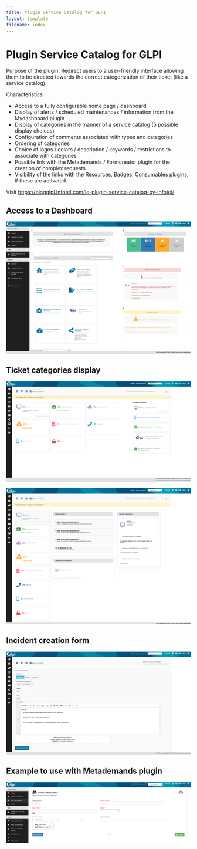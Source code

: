 ```yaml
---
title: Plugin Service Catalog for GLPI
layout: template
filename: index
--- 
```


# Plugin Service Catalog for GLPI

Purpose of the plugin: Redirect users to a user-friendly interface allowing them to be directed towards the correct categorization of their ticket (like a service catalog).

Characteristics :

- Access to a fully configurable home page / dashboard
- Display of alerts / scheduled maintenances / information from the Mydashboard plugin
- Display of categories in the manner of a service catalog (5 possible display choices)
- Configuration of comments associated with types and categories
- Ordering of categories
- Choice of logos / colors / description / keywords / restrictions to associate with categories
- Possible link with the Metademands / Formcreator plugin for the creation of complex requests
- Visibility of the links with the Resources, Badges, Consumables plugins, if these are activated.

Visit https://blogglpi.infotel.com/le-plugin-service-catalog-by-infotel/

## Access to a Dashboard

![Plugin Service Catalog](https://raw.githubusercontent.com/InfotelGLPI/servicecatalog/master/screenshots/dashboard.png "Plugin Service Catalog")

## Ticket categories display

![Plugin Service Catalog](https://raw.githubusercontent.com/InfotelGLPI/servicecatalog/master/screenshots/create_incident.png "Plugin Service Catalog")

![Plugin Service Catalog](https://raw.githubusercontent.com/InfotelGLPI/servicecatalog/master/screenshots/create_incident2.png "Plugin Service Catalog")

## Incident creation form

![Plugin Service Catalog](https://raw.githubusercontent.com/InfotelGLPI/servicecatalog/master/screenshots/create_incident_form.png "Plugin Service Catalog")

## Example to use with Metademands plugin 

![Plugin Service Catalog](https://raw.githubusercontent.com/InfotelGLPI/servicecatalog/master/screenshots/metademands.png "Plugin Service Catalog")
